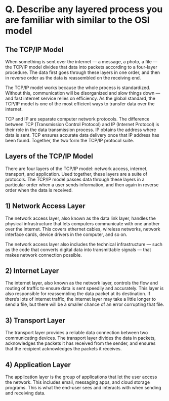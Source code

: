 # Q. Describe any layered process you are familiar with similar to the OSI model

## The TCP/IP Model
When something is sent over the internet — a message, a photo, a file — the TCP/IP model divides that data into packets according to a four-layer procedure. 
The data first goes through these layers in one order, and then in reverse order as the data is reassembled on the receiving end.

The TCP/IP model works because the whole process is standardized. Without this, communication will be disorganized and slow things down — and fast internet 
service relies on efficiency. As the global standard, the TCP/IP model is one of the most efficient ways to transfer data over the internet.

TCP and IP are separate computer network protocols. The difference between TCP (Transmission Control Protocol) and IP (Internet Protocol) is their role 
in the data transmission process. IP obtains the address where data is sent. TCP ensures accurate data delivery once that IP address has been found. Together, the 
two form the TCP/IP protocol suite.


## Layers of the TCP/IP Model
There are four layers of the TCP/IP model: network access, internet, transport, and application. Used together, these layers are a suite of protocols. 
The TCP/IP model passes data through these layers in a particular order when a user sends information, and then again in reverse order when the data is received.

## 1) Network Access Layer
The network access layer, also known as the data link layer, handles the physical infrastructure that lets computers communicate with one another over the internet. 
This covers ethernet cables, wireless networks, network interface cards, device drivers in the computer, and so on.

The network access layer also includes the technical infrastructure — such as the code that converts digital data into transmittable signals — that makes 
network connection possible.

## 2) Internet Layer
The internet layer, also known as the network layer, controls the flow and routing of traffic to ensure data is sent speedily and accurately. 
This layer is also responsible for reassembling the data packet at its destination. If there’s lots of internet traffic, the internet layer may take a little longer 
to send a file, but there will be a smaller chance of an error corrupting that file.

## 3) Transport Layer
The transport layer provides a reliable data connection between two communicating devices. The transport layer divides the data in packets, acknowledges the 
packets it has received from the sender, and ensures that the recipient acknowledges the packets it receives.

## 4) Application Layer
The application layer is the group of applications that let the user access the network. This includes email, messaging apps, and 
cloud storage programs. This is what the end-user sees and interacts with when sending and receiving data.